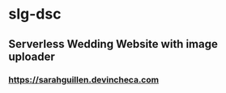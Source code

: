 # slg-dsc

## Serverless Wedding Website with image uploader 

### https://sarahguillen.devincheca.com

